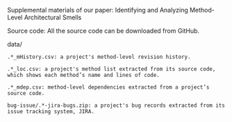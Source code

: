 Supplemental materials of our paper: Identifying and Analyzing Method-Level Architectural Smells

Source code: All the source code can be downloaded from GitHub.

data/

    .*_mHistory.csv: a project's method-level revision history.
    
    .*_loc.csv: a project's method list extracted from its source code, which shows each method’s name and lines of code.
    
    .*_mdep.csv: method-level dependencies extracted from a project’s source code. 

    bug-issue/.*-jira-bugs.zip: a project's bug records extracted from its issue tracking system, JIRA.
